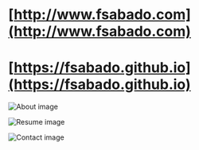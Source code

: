 # [http://www.fsabado.com](http://www.fsabado.com)
# [https://fsabado.github.io](https://fsabado.github.io)

![About image](https://raw.githubusercontent.com/fsabado/fsabado.github.io/master/images/about-webshot.png)

![Resume image](https://raw.githubusercontent.com/fsabado/fsabado.github.io/master/images/resume-webshot.png)

![Contact image](https://raw.githubusercontent.com/fsabado/fsabado.github.io/master/images/contact-webshot.png)
